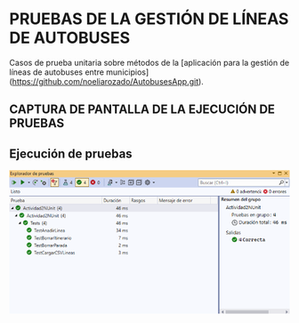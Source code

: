 # PRUEBAS DE LA GESTIÓN DE LÍNEAS DE AUTOBUSES

Casos de prueba unitaria sobre métodos de la [aplicación para la gestión de líneas de autobuses entre municipios] (https://github.com/noeliarozado/AutobusesApp.git).

## CAPTURA DE PANTALLA DE LA EJECUCIÓN DE PRUEBAS

## Ejecución de pruebas

![Ejecución de pruebas](/images/Exploradordepruebas.png)
